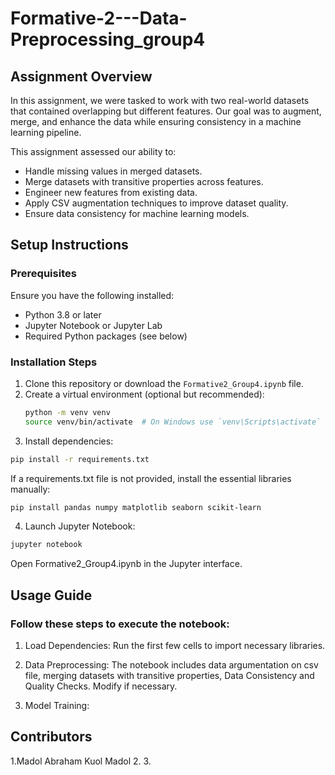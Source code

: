 # Formative-2---Data-Preprocessing_group4

## Assignment Overview

In this assignment, we were tasked to work with two real-world datasets that contained overlapping but different features. Our goal was to augment, merge, and enhance the data while ensuring consistency in a machine learning pipeline.

This assignment assessed our ability to:

- Handle missing values in merged datasets.
- Merge datasets with transitive properties across features.
- Engineer new features from existing data.
- Apply CSV augmentation techniques to improve dataset quality.
- Ensure data consistency for machine learning models.
## Setup Instructions

### Prerequisites
Ensure you have the following installed:
- Python 3.8 or later
- Jupyter Notebook or Jupyter Lab
- Required Python packages (see below)

### Installation Steps
1. Clone this repository or download the `Formative2_Group4.ipynb` file.
2. Create a virtual environment (optional but recommended):
   ```sh
   python -m venv venv
   source venv/bin/activate  # On Windows use `venv\Scripts\activate`
   ```
3. Install dependencies:
```sh
pip install -r requirements.txt
```
If a requirements.txt file is not provided, install the essential libraries manually:
```sh
pip install pandas numpy matplotlib seaborn scikit-learn
```
4. Launch Jupyter Notebook:
```sh
jupyter notebook
```
Open Formative2_Group4.ipynb in the Jupyter interface.

## Usage Guide

### Follow these steps to execute the notebook:

1. Load Dependencies: Run the first few cells to import necessary libraries.

2. Data Preprocessing: The notebook includes data argumentation on csv file, merging datasets with transitive properties, Data Consistency and Quality Checks. Modify if necessary.

3. Model Training: 

## Contributors
1.Madol Abraham Kuol Madol
2.
3.
